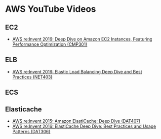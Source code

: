 # AWS YouTube Videos 
## EC2 

 - [AWS re:Invent 2016: Deep Dive on Amazon EC2 Instances, Featuring Performance Optimization (CMP301)](https://youtu.be/agQMFIWr2h4)
 
## ELB

 - [AWS re:Invent 2016: Elastic Load Balancing Deep Dive and Best Practices (NET403)](https://youtu.be/qy7zNaDTYGQ)

## ECS

## Elasticache

 - [AWS re:Invent 2015: Amazon ElastiCache: Deep Dive (DAT407)](https://youtu.be/4VfIINg9DYI)
 - [AWS re:Invent 2016: ElastiCache Deep Dive: Best Practices and Usage Patterns (DAT306)](https://youtu.be/e9sN15a7utI)

